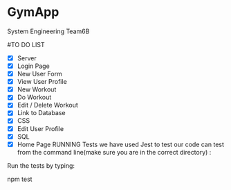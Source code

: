 # GymApp
 System Engineering Team6B

#TO DO LIST
- [x] Server
- [x] Login Page
- [x] New User Form
- [x] View User Profile
- [x] New Workout
- [x] Do Workout
- [x] Edit / Delete Workout
- [x] Link to Database
- [x] CSS
- [x] Edit User Profile
- [x] SQL  
- [x] Home Page
RUNNING Tests
we have used Jest to test our code
 can test  from the command line(make sure you are in the correct directory) :

Run the tests by typing:

npm test